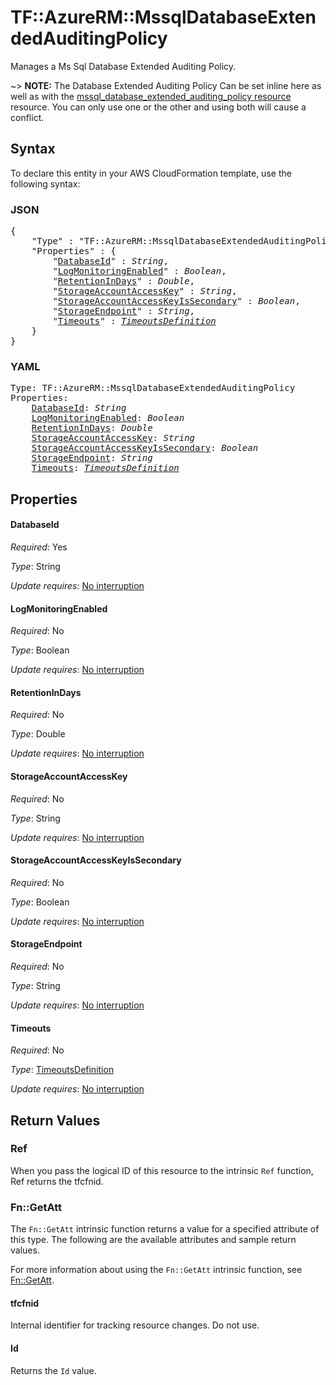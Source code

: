 # TF::AzureRM::MssqlDatabaseExtendedAuditingPolicy

Manages a Ms Sql Database Extended Auditing Policy.

~> **NOTE:** The Database Extended Auditing Policy Can be set inline here as well as with the [mssql_database_extended_auditing_policy resource](mssql_database_extended_auditing_policy.html) resource. You can only use one or the other and using both will cause a conflict.

## Syntax

To declare this entity in your AWS CloudFormation template, use the following syntax:

### JSON

<pre>
{
    "Type" : "TF::AzureRM::MssqlDatabaseExtendedAuditingPolicy",
    "Properties" : {
        "<a href="#databaseid" title="DatabaseId">DatabaseId</a>" : <i>String</i>,
        "<a href="#logmonitoringenabled" title="LogMonitoringEnabled">LogMonitoringEnabled</a>" : <i>Boolean</i>,
        "<a href="#retentionindays" title="RetentionInDays">RetentionInDays</a>" : <i>Double</i>,
        "<a href="#storageaccountaccesskey" title="StorageAccountAccessKey">StorageAccountAccessKey</a>" : <i>String</i>,
        "<a href="#storageaccountaccesskeyissecondary" title="StorageAccountAccessKeyIsSecondary">StorageAccountAccessKeyIsSecondary</a>" : <i>Boolean</i>,
        "<a href="#storageendpoint" title="StorageEndpoint">StorageEndpoint</a>" : <i>String</i>,
        "<a href="#timeouts" title="Timeouts">Timeouts</a>" : <i><a href="timeoutsdefinition.md">TimeoutsDefinition</a></i>
    }
}
</pre>

### YAML

<pre>
Type: TF::AzureRM::MssqlDatabaseExtendedAuditingPolicy
Properties:
    <a href="#databaseid" title="DatabaseId">DatabaseId</a>: <i>String</i>
    <a href="#logmonitoringenabled" title="LogMonitoringEnabled">LogMonitoringEnabled</a>: <i>Boolean</i>
    <a href="#retentionindays" title="RetentionInDays">RetentionInDays</a>: <i>Double</i>
    <a href="#storageaccountaccesskey" title="StorageAccountAccessKey">StorageAccountAccessKey</a>: <i>String</i>
    <a href="#storageaccountaccesskeyissecondary" title="StorageAccountAccessKeyIsSecondary">StorageAccountAccessKeyIsSecondary</a>: <i>Boolean</i>
    <a href="#storageendpoint" title="StorageEndpoint">StorageEndpoint</a>: <i>String</i>
    <a href="#timeouts" title="Timeouts">Timeouts</a>: <i><a href="timeoutsdefinition.md">TimeoutsDefinition</a></i>
</pre>

## Properties

#### DatabaseId

_Required_: Yes

_Type_: String

_Update requires_: [No interruption](https://docs.aws.amazon.com/AWSCloudFormation/latest/UserGuide/using-cfn-updating-stacks-update-behaviors.html#update-no-interrupt)

#### LogMonitoringEnabled

_Required_: No

_Type_: Boolean

_Update requires_: [No interruption](https://docs.aws.amazon.com/AWSCloudFormation/latest/UserGuide/using-cfn-updating-stacks-update-behaviors.html#update-no-interrupt)

#### RetentionInDays

_Required_: No

_Type_: Double

_Update requires_: [No interruption](https://docs.aws.amazon.com/AWSCloudFormation/latest/UserGuide/using-cfn-updating-stacks-update-behaviors.html#update-no-interrupt)

#### StorageAccountAccessKey

_Required_: No

_Type_: String

_Update requires_: [No interruption](https://docs.aws.amazon.com/AWSCloudFormation/latest/UserGuide/using-cfn-updating-stacks-update-behaviors.html#update-no-interrupt)

#### StorageAccountAccessKeyIsSecondary

_Required_: No

_Type_: Boolean

_Update requires_: [No interruption](https://docs.aws.amazon.com/AWSCloudFormation/latest/UserGuide/using-cfn-updating-stacks-update-behaviors.html#update-no-interrupt)

#### StorageEndpoint

_Required_: No

_Type_: String

_Update requires_: [No interruption](https://docs.aws.amazon.com/AWSCloudFormation/latest/UserGuide/using-cfn-updating-stacks-update-behaviors.html#update-no-interrupt)

#### Timeouts

_Required_: No

_Type_: <a href="timeoutsdefinition.md">TimeoutsDefinition</a>

_Update requires_: [No interruption](https://docs.aws.amazon.com/AWSCloudFormation/latest/UserGuide/using-cfn-updating-stacks-update-behaviors.html#update-no-interrupt)

## Return Values

### Ref

When you pass the logical ID of this resource to the intrinsic `Ref` function, Ref returns the tfcfnid.

### Fn::GetAtt

The `Fn::GetAtt` intrinsic function returns a value for a specified attribute of this type. The following are the available attributes and sample return values.

For more information about using the `Fn::GetAtt` intrinsic function, see [Fn::GetAtt](https://docs.aws.amazon.com/AWSCloudFormation/latest/UserGuide/intrinsic-function-reference-getatt.html).

#### tfcfnid

Internal identifier for tracking resource changes. Do not use.

#### Id

Returns the <code>Id</code> value.

